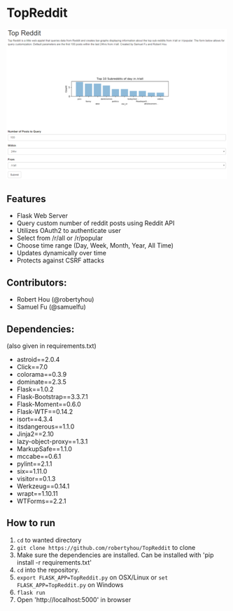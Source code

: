 # TopReddit

![alt text](https://github.com/robertyhou/TopReddit/blob/master/app/static/example.png)

## Features
- Flask Web Server
- Query custom number of reddit posts using Reddit API
- Utilizes OAuth2 to authenticate user
- Select from /r/all or /r/popular
- Choose time range (Day, Week, Month, Year, All Time)
- Updates dynamically over time
- Protects against CSRF attacks

## Contributors:
- Robert Hou (@robertyhou)
- Samuel Fu (@samuelfu)

## Dependencies:
(also given in requirements.txt)
- astroid==2.0.4
- Click==7.0
- colorama==0.3.9
- dominate==2.3.5
- Flask==1.0.2
- Flask-Bootstrap==3.3.7.1
- Flask-Moment==0.6.0
- Flask-WTF==0.14.2
- isort==4.3.4
- itsdangerous==1.1.0
- Jinja2==2.10
- lazy-object-proxy==1.3.1
- MarkupSafe==1.1.0
- mccabe==0.6.1
- pylint==2.1.1
- six==1.11.0
- visitor==0.1.3
- Werkzeug==0.14.1
- wrapt==1.10.11
- WTForms==2.2.1

## How to run
1. `cd` to wanted directory
2. `git clone https://github.com/robertyhou/TopReddit` to clone
3. Make sure the dependencies are installed. Can be installed with 'pip install -r requirements.txt'
4. `cd` into the repository.
5. `export FLASK_APP=TopReddit.py` on OSX/Linux or `set FLASK_APP=TopReddit.py` on Windows
6. `flask run`
7. Open 'http://localhost:5000' in browser
